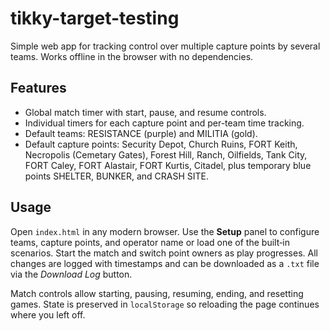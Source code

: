 # tikky-target-testing

Simple web app for tracking control over multiple capture points by several teams. Works offline in the browser with no dependencies.

## Features

- Global match timer with start, pause, and resume controls.
- Individual timers for each capture point and per-team time tracking.
- Default teams: RESISTANCE (purple) and MILITIA (gold).
- Default capture points: Security Depot, Church Ruins, FORT Keith, Necropolis (Cemetary Gates), Forest Hill, Ranch, Oilfields, Tank City, FORT Caley, FORT Alastair, FORT Kurtis, Citadel, plus temporary blue points SHELTER, BUNKER, and CRASH SITE.

## Usage

Open `index.html` in any modern browser. Use the **Setup** panel to configure teams, capture points, and operator name or load one of the built‑in scenarios. Start the match and switch point owners as play progresses. All changes are logged with timestamps and can be downloaded as a `.txt` file via the *Download Log* button.

Match controls allow starting, pausing, resuming, ending, and resetting games. State is preserved in `localStorage` so reloading the page continues where you left off.
